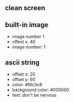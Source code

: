 ## clean screen

## built-in image
- image number 1
- offest x: 40
- image number: 1

## ascii string
- offset x: 20
- offset y: 60
- color: #f8c0c8
- background color: #000000
- text: don't be nervous